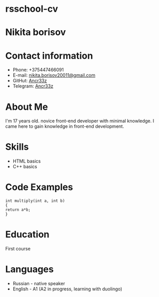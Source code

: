 # rsschool-cv
# Nikita borisov
# Contact information
 - Phone: +375447466091
 - E-mail: nikita.borisov20011@gmail.com
 - GitHut: [Ancr33z](https://github.com/Ancr33z)
 - Telegram: [Ancr33z](https://t.me/Ancr33z)




# About Me
I'm 17 years old. novice front-end developer with minimal knowledge. I came here to gain knowledge in front-end development.
# Skills
- HTML basics
- C++ basics 




# Code Examples
```
int multiply(int a, int b) 
{
return a*b;
}
```
# Education
First course
# Languages
- Russian - native speaker
- English - A1 (A2 in progress, learning with duolingo)

